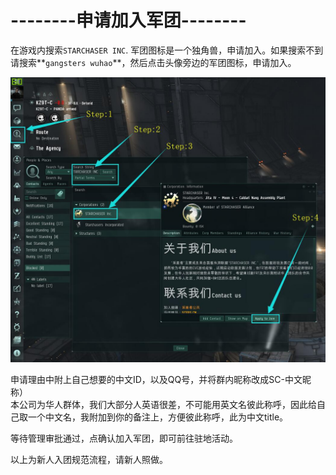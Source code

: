 # --------申请加入军团--------

在游戏内搜索`STARCHASER INC`. 军团图标是一个独角兽，申请加入。如果搜索不到请搜索**`gangsters wuhao`**，然后点击头像旁边的军团图标，申请加入。  


![](.gitbook/assets/shen-qing-jia-ru.jpg)

申请理由中附上自己想要的中文ID，以及QQ号，并将群内昵称改成SC-中文昵称）  
本公司为华人群体，我们大部分人英语很差，不可能用英文名彼此称呼，因此给自己取一个中文名，我附加到你的备注上，方便彼此称呼，此为中文title。

等待管理审批通过，点确认加入军团，即可前往驻地活动。  
  
以上为新人入团规范流程，请新人照做。

